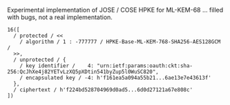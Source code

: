 Experimental implementation of JOSE / COSE HPKE for ML-KEM-68 ... filled with bugs, not a real implementation.

```cbor-diag
16([
  / protected / <<
    / algorithm / 1 : -777777 / HPKE-Base-ML-KEM-768-SHA256-AES128GCM /
  >>,
  / unprotected / {
    / key identifier /    4: "urn:ietf:params:oauth:ckt:sha-256:QcJhXe4j82YETvLzXQ5pXDtin541byZup5l0WuSC820",
    / encapsulated key / -4: h'f161ea5a094a55b21...6ae13e7e43613f'
  },
  / ciphertext / h'f224bd528704969d0ad5...6d0d27121a67e808c'
])
```
